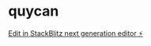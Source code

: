 # quycan

[Edit in StackBlitz next generation editor ⚡️](https://stackblitz.com/~/github.com/PragyanCoder/quycan)